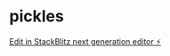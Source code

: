 # pickles

[Edit in StackBlitz next generation editor ⚡️](https://stackblitz.com/~/github.com/ebeaulieu/pickles)